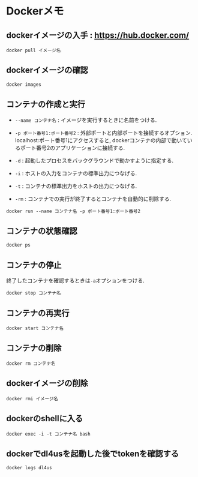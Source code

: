 # Dockerメモ

## dockerイメージの入手 : https://hub.docker.com/
```
docker pull イメージ名
```

## dockerイメージの確認
```
docker images
```

## コンテナの作成と実行
- `--name コンテナ名` :  イメージを実行するときに名前をつける.

- `-p ポート番号1:ポート番号2` : 外部ポートと内部ポートを接続するオプション. localhost:ポート番号1にアクセスすると, dockerコンテナの内部で動いているポート番号2のアプリケーションに接続する.
- `-d` : 起動したプロセスをバックグラウンドで動かすように指定する.
- `-i` : ホストの入力をコンテナの標準出力につなげる.
- `-t` : コンテナの標準出力をホストの出力につなげる.
- `-rm` : コンテナでの実行が終了するとコンテナを自動的に削除する. 
```
docker run --name コンテナ名 -p ポート番号1:ポート番号2
```

## コンテナの状態確認
```
docker ps
```

## コンテナの停止
終了したコンテナを確認するときは`-a`オプションをつける.
```
docker stop コンテナ名
```

## コンテナの再実行
```
docker start コンテナ名
```

## コンテナの削除
```
docker rm コンテナ名
```

## dockerイメージの削除
```
docker rmi イメージ名
```

## dockerのshellに入る
```
docker exec -i -t コンテナ名 bash
```

## dockerでdl4usを起動した後でtokenを確認する
```
docker logs dl4us
```

